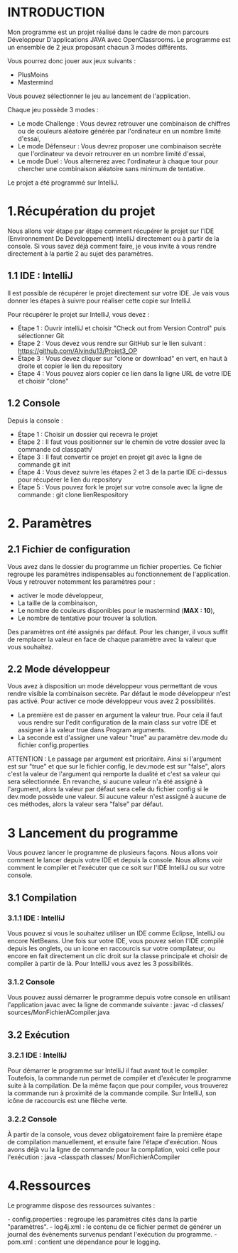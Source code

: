 <h1>INTRODUCTION</h1>

Mon programme est un projet réalisé dans le cadre de mon parcours Développeur D'applications JAVA avec OpenClassrooms.
Le programme est un ensemble de 2 jeux proposant chacun 3 modes différents.
<p>Vous pourrez donc jouer aux jeux suivants :</p>

- PlusMoins
- Mastermind

Vous pouvez sélectionner le jeu au lancement de l'application.
<p>Chaque jeu possède 3 modes :</p>

- Le mode Challenge : Vous devrez retrouver une combinaison de chiffres ou de couleurs aléatoire générée par l'ordinateur en un nombre limité d'essai,
- Le mode Défenseur : Vous devrez proposer une combinaison secrète que l'ordinateur va devoir retrouver en un nombre limité d'essai,
- Le mode Duel : Vous alternerez avec l'ordinateur à chaque tour pour chercher une combinaison aléatoire sans minimum de tentative.

Le projet a été programmé sur IntelliJ. 

<h1>1.Récupération du projet</h1>

Nous allons voir étape par étape comment récupérer le projet sur l'IDE (Environnement De Développement) IntelliJ directement ou à partir de la console. Si vous savez déjà comment faire, je vous invite à vous rendre directement à la partie 2 au sujet des paramètres.

<h2>1.1 IDE : IntelliJ</h2>
<p>Il est possible de récupérer le projet directement sur votre IDE. Je vais vous donner les étapes à suivre pour réaliser cette copie sur IntelliJ.</p>

<p>Pour récupérer le projet sur IntelliJ, vous devez :</p>

- Étape 1 : Ouvrir intelliJ et choisir "Check out from Version Control" puis sélectionner Git
- Étape 2 : Vous devez vous rendre sur GitHub sur le lien suivant : https://github.com/Alvindu13/Projet3_OP 
- Étape 3 : Vous devez cliquer sur "clone or download" en vert, en haut à droite et copier le lien du repository
- Étape 4 : Vous pouvez alors copier ce lien dans la ligne URL de votre IDE et choisir "clone"

<h2>1.2 Console</h2>

<p>Depuis la console :</p>

- Étape 1 : Choisir un dossier qui recevra le projet
- Étape 2 : Il faut vous positionner sur le chemin de votre dossier avec la commande cd classpath/
- Étape 3 : Il faut convertir ce projet en projet git avec la ligne de commande git init
- Étape 4 : Vous devez suivre les étapes 2 et 3 de la partie IDE ci-dessus pour récupérer le lien du repository
- Étape 5 : Vous pouvez fork le projet sur votre console avec la ligne de commande : git clone lienRespository

<h1>2. Paramètres</h1>
<h2>2.1 Fichier de configuration</h2>
Vous avez dans le dossier du programme un fichier properties.
Ce fichier regroupe les paramètres indispensables au fonctionnement de l'application.
Vous y retrouver notemment les paramètres pour :

- activer le mode développeur,
- La taille de la combinaison,
- Le nombre de couleurs disponibles pour le mastermind (<strong>MAX : 10</strong>),
- Le nombre de tentative pour trouver la solution.

Des paramètres ont été assignés par défaut.
Pour les changer, il vous suffit de remplacer la valeur en face de chaque paramètre avec la valeur que vous souhaitez.

<h2>2.2 Mode développeur</h2>
Vous avez à disposition un mode développeur vous permettant de vous rendre visible la combinaison secrète.
Par défaut le mode développeur n'est pas activé.
Pour activer ce mode développeur vous avez 2 possibilités.

- La première est de passer en argument la valeur true. Pour cela il faut vous rendre sur l'edit configuration de la main class sur votre IDE et assigner à la valeur true dans Program arguments.
- La seconde est d'assigner une valeur "true" au paramètre dev.mode du fichier config.properties

ATTENTION : Le passage par argument est prioritaire. Ainsi si l'argument est sur "true" et que sur le fichier config, le dev.mode est sur "false", alors c'est la valeur de l'argument qui remporte la dualité et c'est sa valeur qui sera sélectionnée. En revanche, si aucune valeur n'a été assigné à l'argument, alors la valeur par défaut sera celle du fichier config si le dev.mode possède une valeur. Si aucune valeur n'est assigné à aucune de ces méthodes, alors la valeur sera "false" par défaut.

<h1>3 Lancement du programme</h1>

Vous pouvez lancer le programme de plusieurs façons. Nous allons voir comment le lancer depuis votre IDE et depuis la console.
Nous allons voir comment le compiler et l'exécuter que ce soit sur l'IDE IntelliJ ou sur votre console. 
<h2>3.1 Compilation</h2>

<h3>3.1.1 IDE : IntelliJ</h3>

Vous pouvez si vous le souhaitez utiliser un IDE comme Eclipse, IntelliJ ou encore NetBeans.
Une fois sur votre IDE, vous pouvez selon l'IDE compilé depuis les onglets, ou un icone en raccourcis sur votre compilateur, ou encore en fait directement un clic droit sur la classe principale et choisir de compiler à partir de là.
Pour IntelliJ vous avez les 3 possibilités.

<h3>3.1.2 Console</h3>
Vous pouvez aussi démarrer le programme depuis votre console en utilisant l'application javac avec la ligne de commande suivante :
 javac -d classes/ sources/MonFichierACompiler.java
 
<h2>3.2 Exécution</h2>

<h3>3.2.1 IDE : IntelliJ</h3>

Pour démarrer le programme sur IntelliJ il faut avant tout le compiler. Toutefois, la commande run permet de compiler et d'exécuter le programme suite à la compilation. De la même façon que pour compiler, vous trouverez la commande run à proximité de la commande compile. Sur IntelliJ, son icône de raccourcis est une flèche verte.

<h3>3.2.2 Console</h3>

À partir de la console, vous devez obligatoirement faire la première étape de compilation manuellement, et ensuite faire l'étape d'exécution. Nous avons déjà vu la ligne de commande pour la compilation, voici celle pour l'exécution :
java -classpath classes/ MonFichierACompiler

<h1>4.Ressources</h1>

<p>Le programme dispose des ressources suivantes :</p> 
- config.properties : regroupe les paramètres cités dans la partie "paramètres".
- log4j.xml : le contenu de ce fichier permet de générer un journal des évènements survenus pendant l'exécution du programme.
- pom.xml : contient une dépendance pour le logging.


 
 

